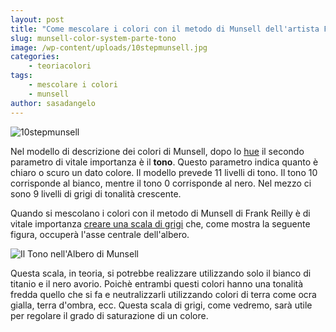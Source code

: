 ```yaml
---
layout: post
title: "Come mescolare i colori con il metodo di Munsell dell'artista Frank Reilly. Che cos'è il tono?"
slug: munsell-color-system-parte-tono
image: /wp-content/uploads/10stepmunsell.jpg
categories:
    - teoriacolori
tags:
    - mescolare i colori
    - munsell
author: sasadangelo
---
```


![10stepmunsell](https://www.disegnoepittura.it/wp-content/uploads/10stepmunsell.jpg "10stepmunsell")

Nel modello di descrizione dei colori di Munsell, dopo lo [hue](https://www.disegnoepittura.it/munsell-color-system-hue/) il secondo parametro di vitale importanza è il **tono**. Questo parametro indica quanto è chiaro o scuro un dato colore. Il modello prevede 11 livelli di tono. Il tono 10 corrisponde al bianco, mentre il tono 0 corrisponde al nero. Nel mezzo ci sono 9 livelli di grigi di tonalità crescente.

Quando si mescolano i colori con il metodo di Munsell di Frank Reilly è di vitale importanza [creare una scala di grigi](https://www.disegnoepittura.it/come-mescolare-colori-realizzare-chiaroscuro/) che, come mostra la seguente figura, occuperà l'asse centrale dell'albero.

![Il Tono nell'Albero di Munsell](https://www.disegnoepittura.it/wp-content/uploads/albero-munsell-tono.jpg "Il Tono nell'Albero di Munsell")

Questa scala, in teoria, si potrebbe realizzare utilizzando solo il bianco di titanio e il nero avorio. Poichè entrambi questi colori hanno una tonalità fredda quello che si fa e neutralizzarli utilizzando colori di terra come ocra gialla, terra d'ombra, ecc. Questa scala di grigi, come vedremo, sarà utile per regolare il grado di saturazione di un colore.
